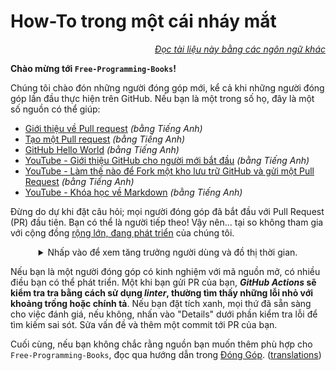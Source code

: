 # How-To trong một cái nháy mắt

<div align="right" markdown="1">

*[Đọc tài liệu này bằng các ngôn ngữ khác](README.md#translations)*

</div>

**Chào mừng tới `Free-Programming-Books`!**

Chúng tôi chào đón những người đóng góp mới, kể cả khi những người đóng góp lần đầu thực hiện trên GitHub. Nếu bạn là một trong số họ, đây là một số nguồn có thể giúp:

* [Giới thiệu về Pull request](https://docs.github.com/en/pull-requests/collaborating-with-pull-requests/proposing-changes-to-your-work-with-pull-requests/about-pull-requests) *(bằng Tiếng Anh)*
* [Tạo một Pull request](https://docs.github.com/en/pull-requests/collaborating-with-pull-requests/proposing-changes-to-your-work-with-pull-requests/creating-a-pull-request) *(bằng Tiếng Anh)*
* [GitHub Hello World](https://docs.github.com/en/get-started/quickstart/hello-world) *(bằng Tiếng Anh)*
* [YouTube - Giới thiệu GitHub cho người mới bắt đầu](https://www.youtube.com/watch?v=0fKg7e37bQE) *(bằng Tiếng Anh)*
* [YouTube - Làm thế nào để Fork một kho lưu trữ GitHub và gửi một Pull Request](https://www.youtube.com/watch?v=G1I3HF4YWEw) *(bằng Tiếng Anh)*
* [YouTube - Khóa học về Markdown](https://www.youtube.com/watch?v=HUBNt18RFbo) *(bằng Tiếng Anh)*


Đừng do dự khi đặt câu hỏi; mọi người đóng góp đã bắt đầu với Pull Request (PR) đầu tiên. Bạn có thể là người tiếp theo! Vậy nên... tại so không tham gia với cộng đồng [rộng lớn, đang phát triển](https://www.apiseven.com/en/contributor-graph?chart=contributorOverTime&repo=ebookfoundation/free-programming-books) của chúng tôi.

<details align="center" markdown="1">
<summary>Nhấp vào để xem tăng trưởng người dùng và đồ thị thời gian.</summary>

[![EbookFoundation/free-programming-books's Contributor over time Graph](https://contributor-overtime-api.apiseven.com/contributors-svg?chart=contributorOverTime&repo=ebookfoundation/free-programming-books)](https://www.apiseven.com/en/contributor-graph?chart=contributorOverTime&repo=ebookfoundation/free-programming-books)

[![EbookFoundation/free-programming-books's Monthly Active Contributors graph](https://contributor-overtime-api.apiseven.com/contributors-svg?chart=contributorMonthlyActivity&repo=ebookfoundation/free-programming-books)](https://www.apiseven.com/en/contributor-graph?chart=contributorMonthlyActivity&repo=ebookfoundation/free-programming-books)

</details>

Nếu bạn là một người đóng góp có kinh nghiệm với mã nguồn mở, có nhiều điều bạn có thể phát triển. Một khi bạn gửi PR của bạn, ***GitHub Actions* sẽ kiểm tra tra bằng cách sử dụng *linter*, thường tìm thấy những lỗi nhỏ với khoảng trống hoặc chính tả**. Nếu bạn đặt tích xanh, mọi thứ đã sẵn sàng cho việc đánh giá, nếu không, nhấn vào "Details" dưới phần kiểm tra lỗi để tìm kiếm sai sót. Sửa vấn đề và thêm một commit tới PR của bạn.

Cuối cùng, nếu bạn không chắc rằng nguồn bạn muốn thêm phù hợp cho `Free-Programming-Books`, đọc qua hướng dẫn trong [Đóng Góp](CONTRIBUTING-vi.md). ([translations](README.md#translations))
